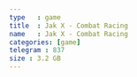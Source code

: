 ```yaml
---
type   : game
title  : Jak X - Combat Racing
name   : Jak X - Combat Racing
categories: [game]
telegram : 837
size : 3.2 GB
---
```



